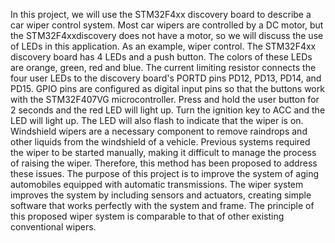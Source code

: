 In this project, we will use the STM32F4xx discovery board to describe a car wiper control system. Most car wipers are controlled by a DC motor, but the STM32F4xxdiscovery does not have a motor, so we will discuss the use of LEDs in this application. As an example,  wiper control. The STM32F4xx discovery board has 4 LEDs and a push button. The colors of these LEDs are orange, green, red and blue. The current limiting resistor connects the four user LEDs to the discovery board's PORTD pins PD12, PD13, PD14, and PD15. GPIO pins are configured as digital input pins so that the buttons work with the STM32F407VG microcontroller. Press and hold the user button for 2 seconds and the red LED will light up. Turn the ignition key to ACC and the LED will light up. The LED will also flash to indicate that the wiper is on. Windshield wipers are  a necessary component to remove raindrops and other liquids from the windshield of a vehicle. Previous systems required  the wiper to be started manually, making it difficult to manage the process of raising the wiper. Therefore, this method has been proposed to address these issues. The purpose of this project is to improve the system of aging automobiles equipped with automatic transmissions. The wiper system improves the system by including sensors and actuators, creating simple software that works perfectly with the system and frame. The principle of this proposed wiper system is comparable to that of other existing conventional wipers.
